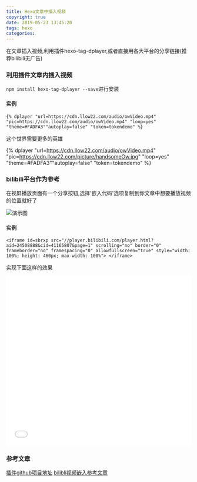 ```yaml
---
title: Hexo文章中插入视频
copyright: true
date: 2019-05-23 13:45:20
tags: hexo
categories:
---
```


在文章插入视频,利用插件hexo-tag-dplayer,或者直接用各大平台的分享链接(推荐bilibili无广告)

<!-- more -->

### 利用插件文章内插入视频

`npm install hexo-tag-dplayer --save`进行安装

 #### 实例

```
{% dplayer "url=https://cdn.llow22.com/audio/owVideo.mp4" "pic=https://cdn.llow22.com/audio/owVideo.mp4" "loop=yes" "theme=#FADFA3""autoplay=false" "token=tokendemo" %}
```

这个世界需要更多的英雄

{% dplayer "url=https://cdn.llow22.com/audio/owVideo.mp4" "pic=https://cdn.llow22.com/picture/handsomeOw.jpg" "loop=yes" "theme=#FADFA3""autoplay=false" "token=tokendemo" %}

### bilibili平台作为参考

在视屏播放页面有一个分享按钮,选择'嵌入代码'选项复制到你文章中想要播放视频的位置就好了

![演示图](https://cdn.llow22.com/picture/bilibiliZhanshi.png)

#### 实例

```
<iframe id=sbrxp src="//player.bilibili.com/player.html?aid=24508888&cid=41165807&page=1" scrolling="no" border="0" frameborder="no" framespacing="0" allowfullscreen="true" style="width: 100%; height: 460px; max-width: 100%"> </iframe>
```

实现下面这样的效果

<iframe id=sbrxp src="//player.bilibili.com/player.html?aid=24508888&cid=41165807&page=1" scrolling="no" border="0" frameborder="no" framespacing="0" allowfullscreen="true" style="width: 100%; height: 460px; max-width: 100%"> </iframe>

### 参考文章

[插件github项目地址](https://github.com/MoePlayer/hexo-tag-dplayer)
[bilibli视频嵌入参考文章](https://zhuanlan.zhihu.com/p/24599052)